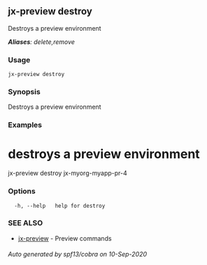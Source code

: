 ## jx-preview destroy

Destroys a preview environment

***Aliases**: delete,remove*

### Usage

```
jx-preview destroy
```

### Synopsis

Destroys a preview environment

### Examples

  # destroys a preview environment
  jx-preview destroy jx-myorg-myapp-pr-4

### Options

```
  -h, --help   help for destroy
```

### SEE ALSO

* [jx-preview](jx-preview.md)	 - Preview commands

###### Auto generated by spf13/cobra on 10-Sep-2020
